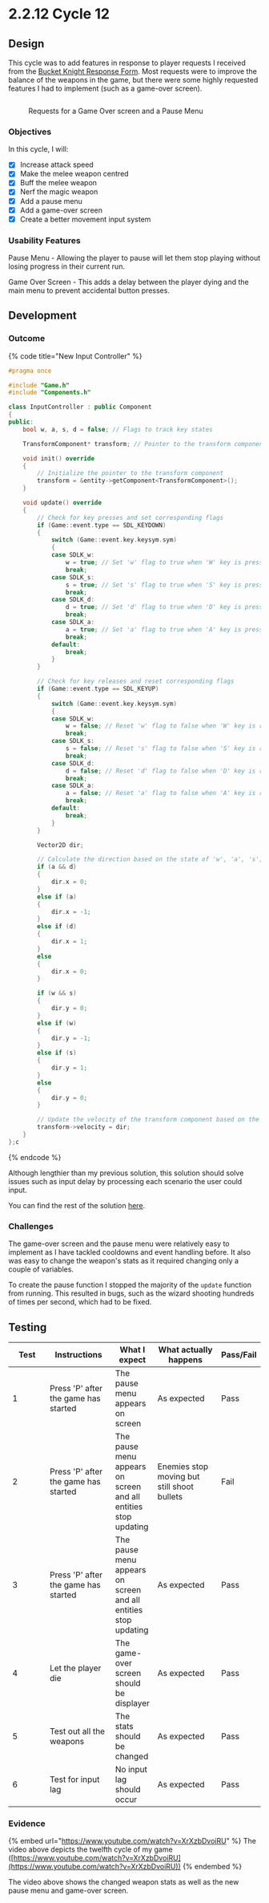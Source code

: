# 2.2.12 Cycle 12

## Design

This cycle was to add features in response to player requests I received from the [Bucket Knight Response Form](https://docs.google.com/forms/d/e/1FAIpQLSewdKSRPxViHy7iZwTl3iMBZkAM8XL76dQIEQXJQ5ZiwxuIdg/viewform). Most requests were to improve the balance of the weapons in the game, but there were some highly requested features I had to implement (such as a game-over screen).

<figure><img src="../.gitbook/assets/image (1) (1).png" alt=""><figcaption><p>Requests for a Game Over screen and a Pause Menu</p></figcaption></figure>

### Objectives

In this cycle, I will:

* [x] Increase attack speed
* [x] Make the melee weapon centred&#x20;
* [x] Buff the melee weapon
* [x] Nerf the magic weapon
* [x] Add a pause menu
* [x] Add a game-over screen
* [x] Create a better movement input system

### Usability Features

Pause Menu - Allowing the player to pause will let them stop playing without losing progress in their current run.

Game Over Screen - This adds a delay between the player dying and the main menu to prevent accidental button presses.

## Development

### Outcome

{% code title="New Input Controller" %}
```cpp
#pragma once

#include "Game.h"
#include "Components.h"

class InputController : public Component
{
public:
    bool w, a, s, d = false; // Flags to track key states

    TransformComponent* transform; // Pointer to the transform component

    void init() override
    {
        // Initialize the pointer to the transform component
        transform = &entity->getComponent<TransformComponent>();
    }

    void update() override
    {
        // Check for key presses and set corresponding flags
        if (Game::event.type == SDL_KEYDOWN)
        {
            switch (Game::event.key.keysym.sym)
            {
            case SDLK_w:
                w = true; // Set 'w' flag to true when 'W' key is pressed
                break;
            case SDLK_s:
                s = true; // Set 's' flag to true when 'S' key is pressed
                break;
            case SDLK_d:
                d = true; // Set 'd' flag to true when 'D' key is pressed
                break;
            case SDLK_a:
                a = true; // Set 'a' flag to true when 'A' key is pressed
                break;
            default:
                break;
            }
        }

        // Check for key releases and reset corresponding flags
        if (Game::event.type == SDL_KEYUP)
        {
            switch (Game::event.key.keysym.sym)
            {
            case SDLK_w:
                w = false; // Reset 'w' flag to false when 'W' key is released
                break;
            case SDLK_s:
                s = false; // Reset 's' flag to false when 'S' key is released
                break;
            case SDLK_d:
                d = false; // Reset 'd' flag to false when 'D' key is released
                break;
            case SDLK_a:
                a = false; // Reset 'a' flag to false when 'A' key is released
                break;
            default:
                break;
            }
        }

        Vector2D dir;

        // Calculate the direction based on the state of 'w', 'a', 's', and 'd' flags
        if (a && d)
        {
            dir.x = 0;
        }
        else if (a)
        {
            dir.x = -1;
        }
        else if (d)
        {
            dir.x = 1;
        }
        else
        {
            dir.x = 0;
        }

        if (w && s)
        {
            dir.y = 0;
        }
        else if (w)
        {
            dir.y = -1;
        }
        else if (s)
        {
            dir.y = 1;
        }
        else
        {
            dir.y = 0;
        }

        // Update the velocity of the transform component based on the calculated direction
        transform->velocity = dir;
    }
};c
```
{% endcode %}

Although lengthier than my previous solution, this solution should solve issues such as input delay by processing each scenario the user could input.

You can find the rest of the solution [here](https://github.com/Marling-CS-Projects/ODY-ELLIOT-Project/tree/cycles/Bucket%20Knight%20-%20Cycle%2012).

### Challenges

The game-over screen and the pause menu were relatively easy to implement as I have tackled cooldowns and event handling before. It also was easy to change the weapon's stats as it required changing only a couple of variables.&#x20;

To create the pause function I stopped the majority of the `update` function from running. This resulted in bugs, such as the wizard shooting hundreds of times per second, which had to be fixed.

## Testing

<table><thead><tr><th width="90">Test</th><th width="141">Instructions</th><th>What I expect</th><th width="163">What actually happens</th><th>Pass/Fail</th></tr></thead><tbody><tr><td>1</td><td>Press 'P' after the game has started</td><td>The pause menu appears on screen</td><td>As expected</td><td>Pass</td></tr><tr><td>2</td><td>Press 'P' after the game has started</td><td>The pause menu appears on screen and all entities stop updating</td><td>Enemies stop moving but still shoot bullets</td><td>Fail</td></tr><tr><td>3</td><td>Press 'P' after the game has started</td><td>The pause menu appears on screen and all entities stop updating</td><td>As expected</td><td>Pass</td></tr><tr><td>4</td><td>Let the player die</td><td>The game-over screen should be displayer</td><td>As expected</td><td>Pass</td></tr><tr><td>5</td><td>Test out all the weapons</td><td>The stats should be changed</td><td>As expected</td><td>Pass</td></tr><tr><td>6</td><td>Test for input lag</td><td>No input lag should occur</td><td>As expected</td><td>Pass</td></tr></tbody></table>

### Evidence

{% embed url="https://www.youtube.com/watch?v=XrXzbDvoiRU" %}
The video above depicts the twelfth cycle of my game ([https://www.youtube.com/watch?v=XrXzbDvoiRU](https://www.youtube.com/watch?v=XrXzbDvoiRU))
{% endembed %}

The video above shows the changed weapon stats as well as the new pause menu and game-over screen.

